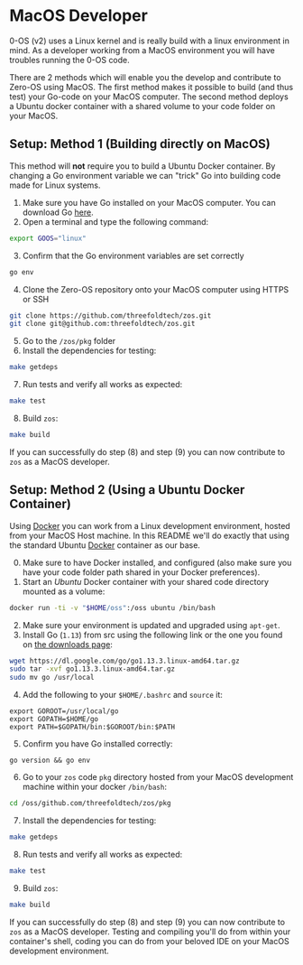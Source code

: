 # MacOS Developer

0-OS (v2) uses a Linux kernel and is really build with a linux environment in mind.
As a developer working from a MacOS environment you will have troubles running the 0-OS code.

There are 2 methods which will enable you the develop and contribute to Zero-OS using MacOS. The first method makes it possible to build (and thus test) your Go-code on your MacOS computer. The second method deploys a Ubuntu docker container with a shared volume to your code folder on your MacOS.

## Setup: Method 1 (Building directly on MacOS)

This method will **not** require you to build a Ubuntu Docker container. By changing a Go environment variable we can "trick" Go into building code made for Linux systems. 

1. Make sure you have Go installed on your MacOS computer. You can download Go [here](https://golang.org/dl/).
2. Open a terminal and type the following command:
```bash
export GOOS="linux"
```
3. Confirm that the Go environment variables are set correctly
```bash
go env
```
4. Clone the Zero-OS repository onto your MacOS computer using HTTPS or SSH
```bash
git clone https://github.com/threefoldtech/zos.git
git clone git@github.com:threefoldtech/zos.git
```
5. Go to the `/zos/pkg` folder
6. Install the dependencies for testing:
```bash
make getdeps
```
7. Run tests and verify all works as expected:
```bash
make test
```
8. Build `zos`:
```bash
make build
```

If you can successfully do step (8) and step (9) you
can now contribute to `zos` as a MacOS developer.

## Setup: Method 2 (Using a Ubuntu Docker Container)

Using [Docker][docker] you can work from a Linux development environment, hosted from your MacOS Host machine.
In this README we'll do exactly that using the standard Ubuntu [Docker][docker] container as our base.

0. Make sure to have Docker installed, and configured (also make sure you have your code folder path shared in your Docker preferences).
1. Start an _Ubuntu_ Docker container with your shared code directory mounted as a volume:
```bash
docker run -ti -v "$HOME/oss":/oss ubuntu /bin/bash
```
2. Make sure your environment is updated and upgraded using `apt-get`.
3. Install Go (`1.13`) from src using the following link or the one you found on [the downloads page](https://golang.org/dl/):
```bash
wget https://dl.google.com/go/go1.13.3.linux-amd64.tar.gz
sudo tar -xvf go1.13.3.linux-amd64.tar.gz
sudo mv go /usr/local
```
4. Add the following to your `$HOME/.bashrc` and `source` it:
```vim
export GOROOT=/usr/local/go
export GOPATH=$HOME/go
export PATH=$GOPATH/bin:$GOROOT/bin:$PATH
```
5. Confirm you have Go installed correctly:
```
go version && go env
```
6. Go to your `zos` code `pkg` directory hosted from your MacOS development machine within your docker `/bin/bash`:
```bash
cd /oss/github.com/threefoldtech/zos/pkg
```
7. Install the dependencies for testing:
```bash
make getdeps
```
8. Run tests and verify all works as expected:
```bash
make test
```
9. Build `zos`:
```bash
make build
```

If you can successfully do step (8) and step (9) you
can now contribute to `zos` as a MacOS developer.
Testing and compiling you'll do from within your container's shell,
coding you can do from your beloved IDE on your MacOS development environment.

[docker]: https://www.docker.com
